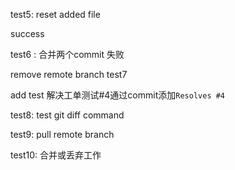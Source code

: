 test5: reset added file

success

test6 :  合并两个commit 失败

remove remote branch test7

add test 解决工单测试#4通过commit添加`Resolves #4`

test8: test git diff command

test9: pull remote branch

test10: 合并或丢弃工作

